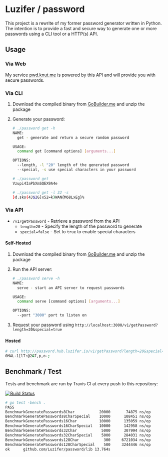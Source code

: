 # Luzifer / password

This project is a rewrite of my former password generator written in Python. The intention is to provide a fast and secure way to generate one or more passwords using a CLI tool or a HTTP(s) API.

## Usage

### Via Web

My service [pwd.knut.me](http://pwd.knut.me/) is powered by this API and will provide you with secure passwords.

### Via CLI

1. Download the compiled binary from [GoBuilder.me](https://gobuilder.me/github.com/Luzifer/password) and unzip the package
2. Generate your password:

    ```bash
    # ./password get -h
    NAME:
      get - generate and return a secure random password

    USAGE:
      command get [command options] [arguments...]

    OPTIONS:
      --length, -l "20"	length of the generated password
      --special, -s	use special characters in your password

    # ./password get
    Vzupi4IaPbXmSQEX9A4e

    # ./password get -l 32 -s
    }d.sks(4J$2G]x52=k)WAN{M68LxEg}%
    ```

### Via API

- `/v1/getPassword` - Retrieve a password from the API
  - `length=20` - Specify the length of the password to generate
  - `special=false` - Set to `true` to enable special characters

#### Self-Hosted

1. Download the compiled binary from [GoBuilder.me](https://gobuilder.me/github.com/Luzifer/password) and unzip the package
2. Run the API server:

    ```bash
    # ./password serve -h
    NAME:
      serve - start an API server to request passwords

    USAGE:
      command serve [command options] [arguments...]

    OPTIONS:
      --port "3000"	port to listen on
    ```
3. Request your password using `http://localhost:3000/v1/getPassword?length=20&special=true`

#### Hosted

```bash
# curl http://password.hub.luzifer.io/v1/getPassword?length=20&special=true
0M4L-1[lT:@2&7,p,o-;
```

## Benchmark / Test

Tests and benchmark are run by Travis CI at every push to this repository:

[![Build Status](https://travis-ci.org/Luzifer/password.svg)](https://travis-ci.org/Luzifer/password)

```bash
# go test -bench .
PASS
BenchmarkGeneratePasswords8Char           20000       74875 ns/op
BenchmarkGeneratePasswords8CharSpecial    10000      108451 ns/op
BenchmarkGeneratePasswords16Char          10000      135059 ns/op
BenchmarkGeneratePasswords16CharSpecial   10000      142958 ns/op
BenchmarkGeneratePasswords32Char           5000      307994 ns/op
BenchmarkGeneratePasswords32CharSpecial    5000      284031 ns/op
BenchmarkGeneratePasswords128Char           300     6721034 ns/op
BenchmarkGeneratePasswords128CharSpecial    500     3244446 ns/op
ok  	github.com/Luzifer/password/lib	13.764s
```
